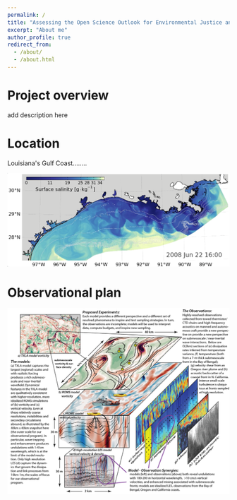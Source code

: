 ```yaml
---
permalink: /
title: "Assessing the Open Science Outlook for Environmental Justice and Resilience of the Louisiana Gulf Coast (OSO-LoGiC)"
excerpt: "About me"
author_profile: true
redirect_from: 
  - /about/
  - /about.html
---
```



Project overview
======

add description here

Location
=====

Louisiana's Gulf Coast........

![TXLA Example](../images/TXLA_example.png)

Observational plan
======

![GOM Submeso NIW Sampling V3 01](../images/GOM_submeso_NIW_sampling_v3-01.png)

